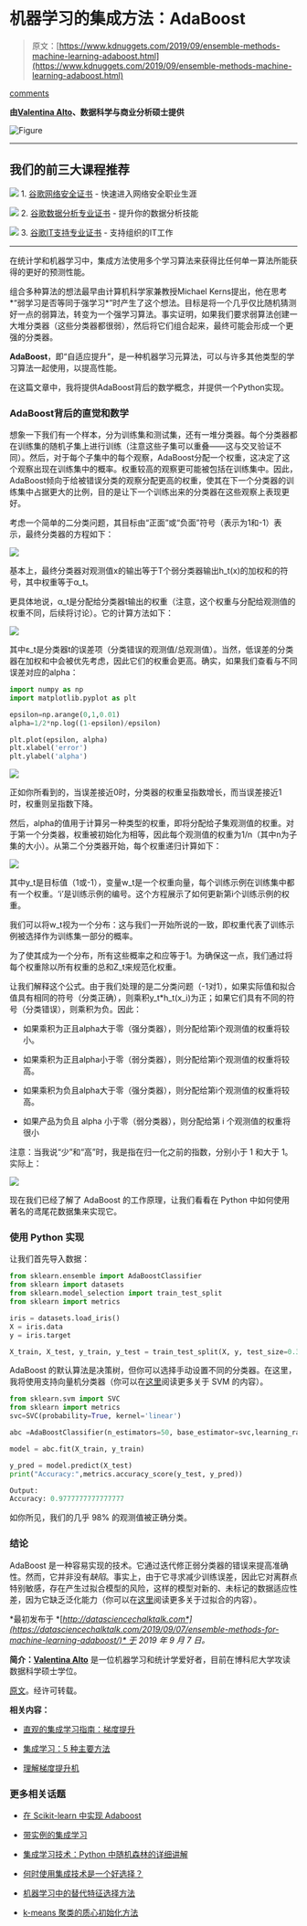 # 机器学习的集成方法：AdaBoost

> 原文：[https://www.kdnuggets.com/2019/09/ensemble-methods-machine-learning-adaboost.html](https://www.kdnuggets.com/2019/09/ensemble-methods-machine-learning-adaboost.html)

[comments](#comments)

**由[Valentina Alto](https://www.linkedin.com/in/valentina-alto-6a0590148/)、数据科学与商业分析硕士提供**

![Figure](../Images/26b9379c1fabe60e9ebe05ecbb777c55.png)

* * *

## 我们的前三大课程推荐

![](../Images/0244c01ba9267c002ef39d4907e0b8fb.png) 1\. [谷歌网络安全证书](https://www.kdnuggets.com/google-cybersecurity) - 快速进入网络安全职业生涯

![](../Images/e225c49c3c91745821c8c0368bf04711.png) 2\. [谷歌数据分析专业证书](https://www.kdnuggets.com/google-data-analytics) - 提升你的数据分析技能

![](../Images/0244c01ba9267c002ef39d4907e0b8fb.png) 3\. [谷歌IT支持专业证书](https://www.kdnuggets.com/google-itsupport) - 支持组织的IT工作

* * *

在统计学和机器学习中，集成方法使用多个学习算法来获得比任何单一算法所能获得的更好的预测性能。

组合多种算法的想法最早由计算机科学家兼教授Michael Kerns提出，他在思考*“弱学习是否等同于强学习*”时产生了这个想法。目标是将一个几乎仅比随机猜测好一点的弱算法，转变为一个强学习算法。事实证明，如果我们要求弱算法创建一大堆分类器（这些分类器都很弱），然后将它们组合起来，最终可能会形成一个更强的分类器。

**AdaBoost**，即“自适应提升”，是一种机器学习元算法，可以与许多其他类型的学习算法一起使用，以提高性能。

在这篇文章中，我将提供AdaBoost背后的数学概念，并提供一个Python实现。

### AdaBoost背后的直觉和数学

想象一下我们有一个样本，分为训练集和测试集，还有一堆分类器。每个分类器都在训练集的随机子集上进行训练（注意这些子集可以重叠——这与交叉验证不同）。然后，对于每个子集中的每个观察，AdaBoost分配一个权重，这决定了这个观察出现在训练集中的概率。权重较高的观察更可能被包括在训练集中。因此，AdaBoost倾向于给被错误分类的观察分配更高的权重，使其在下一个分类器的训练集中占据更大的比例，目的是让下一个训练出来的分类器在这些观察上表现更好。

考虑一个简单的二分类问题，其目标由“正面”或“负面”符号（表示为1和-1）表示，最终分类器的方程如下：

![](../Images/c03f7c3b8451945e633f3a7f3cf98e2e.png)

基本上，最终分类器对观测值x的输出等于T个弱分类器输出h_t(x)的加权和的符号，其中权重等于α_t。

更具体地说，α_t是分配给分类器t输出的权重（注意，这个权重与分配给观测值的权重不同，后续将讨论）。它的计算方法如下：

![](../Images/41d5e1430758a1697ef0c4497fdf9154.png)

其中ε_t是分类器t的误差项（分类错误的观测值/总观测值）。当然，低误差的分类器在加权和中会被优先考虑，因此它们的权重会更高。确实，如果我们查看与不同误差对应的alpha：

```py
import numpy as np
import matplotlib.pyplot as plt

epsilon=np.arange(0,1,0.01)
alpha=1/2*np.log((1-epsilon)/epsilon)

plt.plot(epsilon, alpha)
plt.xlabel('error')
plt.ylabel('alpha')
```

![](../Images/43ba9afe4690ce8223532df31f52ab79.png)

正如你所看到的，当误差接近0时，分类器的权重呈指数增长，而当误差接近1时，权重则呈指数下降。

然后，alpha的值用于计算另一种类型的权重，即将分配给子集观测值的权重。对于第一个分类器，权重被初始化为相等，因此每个观测值的权重为1/n（其中n为子集的大小）。从第二个分类器开始，每个权重递归计算如下：

![](../Images/cac8c965366dafdd076e5fa69a729af6.png)

其中y_t是目标值（1或-1），变量w_t是一个权重向量，每个训练示例在训练集中都有一个权重。‘i’是训练示例的编号。这个方程展示了如何更新第i个训练示例的权重。

我们可以将w_t视为一个分布：这与我们一开始所说的一致，即权重代表了训练示例被选择作为训练集一部分的概率。

为了使其成为一个分布，所有这些概率之和应等于1。为确保这一点，我们通过将每个权重除以所有权重的总和Z_t来规范化权重。

让我们解释这个公式。由于我们处理的是二分类问题（-1对1），如果实际值和拟合值具有相同的符号（分类正确），则乘积y_t*h_t(x_i)为正；如果它们具有不同的符号（分类错误），则乘积为负。因此：

+   如果乘积为正且alpha大于零（强分类器），则分配给第i个观测值的权重将较小。

+   如果乘积为正且alpha小于零（弱分类器），则分配给第i个观测值的权重将较高。

+   如果乘积为负且alpha大于零（强分类器），则分配给第i个观测值的权重将较高。

+   如果产品为负且 alpha 小于零（弱分类器），则分配给第 i 个观测值的权重将很小

注意：当我说“少”和“高”时，我是指在归一化之前的指数，分别小于 1 和大于 1。实际上：

![](../Images/2905ba18f9999d808b571fddea1c10b5.png)

现在我们已经了解了 AdaBoost 的工作原理，让我们看看在 Python 中如何使用著名的鸢尾花数据集来实现它。

### 使用 Python 实现

让我们首先导入数据：

```py
from sklearn.ensemble import AdaBoostClassifier
from sklearn import datasets
from sklearn.model_selection import train_test_split
from sklearn import metrics

iris = datasets.load_iris()
X = iris.data
y = iris.target

X_train, X_test, y_train, y_test = train_test_split(X, y, test_size=0.3)
```

AdaBoost 的默认算法是决策树，但你可以选择手动设置不同的分类器。在这里，我将使用支持向量机分类器（你可以在[这里](https://medium.com/swlh/support-vector-machine-from-scratch-ce095a47dc5c)阅读更多关于 SVM 的内容）。

```py
from sklearn.svm import SVC
from sklearn import metrics
svc=SVC(probability=True, kernel='linear')

abc =AdaBoostClassifier(n_estimators=50, base_estimator=svc,learning_rate=1)

model = abc.fit(X_train, y_train)

y_pred = model.predict(X_test)
print("Accuracy:",metrics.accuracy_score(y_test, y_pred))

Output:
Accuracy: 0.9777777777777777
```

如你所见，我们的几乎 98% 的观测值被正确分类。

### 结论

AdaBoost 是一种容易实现的技术。它通过迭代修正弱分类器的错误来提高准确性。然而，它并非没有*缺陷*。事实上，由于它寻求减少训练误差，因此它对离群点特别敏感，存在产生过拟合模型的风险，这样的模型对新的、未标记的数据适应性差，因为它缺乏泛化能力（你可以在[这里](https://towardsdatascience.com/preventing-overfitting-regularization-5eda7d5753bc)阅读更多关于过拟合的内容）。

*最初发布于 *[*http://datasciencechalktalk.com*](https://datasciencechalktalk.com/2019/09/07/ensemble-methods-for-machine-learning-adaboost/)* 于 2019 年 9 月 7 日。*

**简介：[Valentina Alto](https://www.linkedin.com/in/valentina-alto-6a0590148/)** 是一位机器学习和统计学爱好者，目前在博科尼大学攻读数据科学硕士学位。

[原文](https://medium.com/@valentinaalto/ensemble-methods-for-machine-learning-adaboost-2ff70d5518f3)。经许可转载。

**相关内容：**

+   [直观的集成学习指南：梯度提升](/2018/07/intuitive-ensemble-learning-guide-gradient-boosting.html)

+   [集成学习：5 种主要方法](/2019/01/ensemble-learning-5-main-approaches.html)

+   [理解梯度提升机](/2019/02/understanding-gradient-boosting-machines.html)

### 更多相关话题

+   [在 Scikit-learn 中实现 Adaboost](https://www.kdnuggets.com/2022/10/implementing-adaboost-scikitlearn.html)

+   [带实例的集成学习](https://www.kdnuggets.com/2022/10/ensemble-learning-examples.html)

+   [集成学习技术：Python 中随机森林的详细讲解](https://www.kdnuggets.com/ensemble-learning-techniques-a-walkthrough-with-random-forests-in-python)

+   [何时使用集成技术是一个好选择？](https://www.kdnuggets.com/2022/07/would-ensemble-techniques-good-choice.html)

+   [机器学习中的替代特征选择方法](https://www.kdnuggets.com/2021/12/alternative-feature-selection-methods-machine-learning.html)

+   [k-means 聚类的质心初始化方法](https://www.kdnuggets.com/2020/06/centroid-initialization-k-means-clustering.html)

